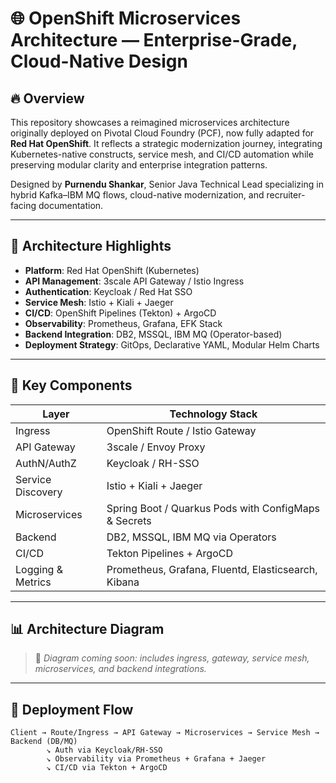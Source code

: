 # 🌐 OpenShift Microservices Architecture — Enterprise-Grade, Cloud-Native Design

## 🔥 Overview

This repository showcases a reimagined microservices architecture originally deployed on Pivotal Cloud Foundry (PCF), now fully adapted for **Red Hat OpenShift**. It reflects a strategic modernization journey, integrating Kubernetes-native constructs, service mesh, and CI/CD automation while preserving modular clarity and enterprise integration patterns.

Designed by **Purnendu Shankar**, Senior Java Technical Lead specializing in hybrid Kafka–IBM MQ flows, cloud-native modernization, and recruiter-facing documentation.

---

## 🧱 Architecture Highlights

- **Platform**: Red Hat OpenShift (Kubernetes)
- **API Management**: 3scale API Gateway / Istio Ingress
- **Authentication**: Keycloak / Red Hat SSO
- **Service Mesh**: Istio + Kiali + Jaeger
- **CI/CD**: OpenShift Pipelines (Tekton) + ArgoCD
- **Observability**: Prometheus, Grafana, EFK Stack
- **Backend Integration**: DB2, MSSQL, IBM MQ (Operator-based)
- **Deployment Strategy**: GitOps, Declarative YAML, Modular Helm Charts

---

## 📌 Key Components

| Layer              | Technology Stack                                      |
|--------------------|-------------------------------------------------------|
| Ingress            | OpenShift Route / Istio Gateway                       |
| API Gateway        | 3scale / Envoy Proxy                                  |
| AuthN/AuthZ        | Keycloak / RH-SSO                                     |
| Service Discovery  | Istio + Kiali + Jaeger                                |
| Microservices      | Spring Boot / Quarkus Pods with ConfigMaps & Secrets |
| Backend            | DB2, MSSQL, IBM MQ via Operators                      |
| CI/CD              | Tekton Pipelines + ArgoCD                             |
| Logging & Metrics  | Prometheus, Grafana, Fluentd, Elasticsearch, Kibana  |

---

## 📊 Architecture Diagram

> 📌 *Diagram coming soon: includes ingress, gateway, service mesh, microservices, and backend integrations.*

---

## 🚀 Deployment Flow

```plaintext
Client → Route/Ingress → API Gateway → Microservices → Service Mesh → Backend (DB/MQ)
        ↘ Auth via Keycloak/RH-SSO
        ↘ Observability via Prometheus + Grafana + Jaeger
        ↘ CI/CD via Tekton + ArgoCD
